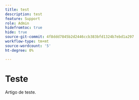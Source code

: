```yaml
---
title: test
description: test
feature: Support
role: Admin
hidefromtoc: true
hide: true
source-git-commit: 4f8ddd7845b2d2446ccb383bfd1324b7ebd1a297
workflow-type: tm+mt
source-wordcount: '5'
ht-degree: 0%

---
```


# Teste

Artigo de teste.
